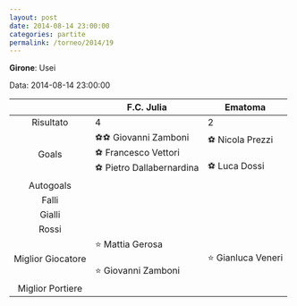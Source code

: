 ```yaml
---
layout: post
date: 2014-08-14 23:00:00
categories: partite
permalink: /torneo/2014/19
---
```

**Girone**: Usei

Data: 2014-08-14 23:00:00

| | F.C. Julia | Ematoma |
|:-----:|-----|-----|
Risultato|4|2
Goals|⚽⚽ Giovanni Zamboni<br/>⚽ Francesco Vettori<br/>⚽ Pietro Dallabernardina|⚽ Nicola Prezzi<br/><br/>⚽ Luca Dossi<br/>
Autogoals||
Falli||
Gialli||
Rossi||
Miglior Giocatore|⭐ Mattia Gerosa<br/><br/>⭐ Giovanni Zamboni<br/>|⭐ Gianluca Veneri<br/>
Miglior Portiere||